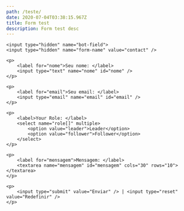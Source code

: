 ```yaml
---
path: /teste/
date: 2020-07-04T03:38:15.967Z
title: Form test
description: Form test desc
---
```

<form name="contact" method="post" data-netlify="true" data-netlify-honeypot="bot-field" action="/blog/">
  
    <input type="hidden" name="bot-field">
    <input type="hidden" name="form-name" value="contact" />
    
    <p>
        <label for="nome">Seu nome: </label>
        <input type="text" name="nome" id="nome" />
    </p>

    <p>
        <label for="email">Seu email: </label>
        <input type="email" name="email" id="email" />
    </p>
    
    <p>
        <label>Your Role: </label>
        <select name="role[]" multiple>
            <option value="leader">Leader</option>
            <option value="follower">Follower</option>
        </select>
    </p>

    <p>
        <label for="mensagem">Mensagem: </label>
        <textarea name="mensagem" id="mensagem" cols="30" rows="10"></textarea>
    </p>

    <p>
        <input type="submit" value="Enviar" /> | <input type="reset" value="Redefinir" />
    </p>
</form>